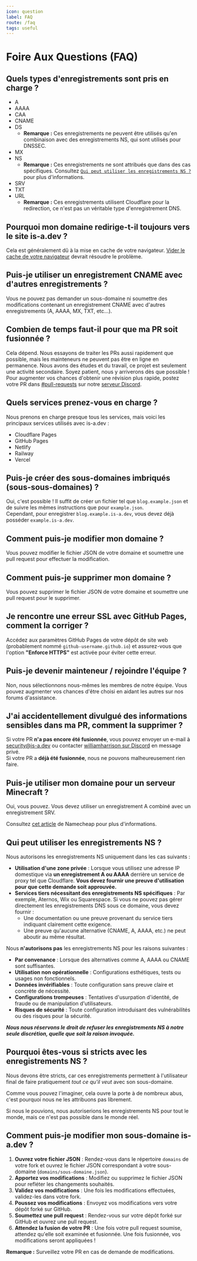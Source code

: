 ```yaml
---
icon: question
label: FAQ
route: /faq
tags: useful
---
```


# Foire Aux Questions (FAQ)

## Quels types d'enregistrements sont pris en charge ?

- A  
- AAAA  
- CAA  
- CNAME  
- DS  
    - **Remarque :** Ces enregistrements ne peuvent être utilisés qu'en combinaison avec des enregistrements NS, qui sont utilisés pour DNSSEC.  
- MX  
- NS  
    - **Remarque :** Ces enregistrements ne sont attribués que dans des cas spécifiques. Consultez [`Qui peut utiliser les enregistrements NS ?`](#qui-peut-utiliser-les-enregistrements-ns) pour plus d'informations.  
- SRV  
- TXT  
- URL  
    - **Remarque :** Ces enregistrements utilisent Cloudflare pour la redirection, ce n'est pas un véritable type d'enregistrement DNS.  

## Pourquoi mon domaine redirige-t-il toujours vers le site is-a.dev ?
Cela est généralement dû à la mise en cache de votre navigateur. [Vider le cache de votre navigateur](https://support.google.com/accounts/answer/32050) devrait résoudre le problème.  

## Puis-je utiliser un enregistrement CNAME avec d'autres enregistrements ?
Vous ne pouvez pas demander un sous-domaine ni soumettre des modifications contenant un enregistrement CNAME avec d'autres enregistrements (A, AAAA, MX, TXT, etc...).  

## Combien de temps faut-il pour que ma PR soit fusionnée ?
Cela dépend. Nous essayons de traiter les PRs aussi rapidement que possible, mais les mainteneurs ne peuvent pas être en ligne en permanence. Nous avons des études et du travail, ce projet est seulement une activité secondaire. Soyez patient, nous y arriverons dès que possible !  
Pour augmenter vos chances d'obtenir une révision plus rapide, postez votre PR dans [#pull-requests](https://discord.com/channels/830872854677422150/1130858271620726784) sur notre [serveur Discord](https://discord.gg/is-a-dev-830872854677422150).  

## Quels services prenez-vous en charge ?
Nous prenons en charge presque tous les services, mais voici les principaux services utilisés avec is-a.dev :  

- Cloudflare Pages  
- GitHub Pages  
- Netlify  
- Railway  
- Vercel  

## Puis-je créer des sous-domaines imbriqués (sous-sous-domaines) ?
Oui, c'est possible ! Il suffit de créer un fichier tel que `blog.example.json` et de suivre les mêmes instructions que pour `example.json`.  
Cependant, pour enregistrer `blog.example.is-a.dev`, vous devez déjà posséder `example.is-a.dev`.  

## Comment puis-je modifier mon domaine ?
Vous pouvez modifier le fichier JSON de votre domaine et soumettre une pull request pour effectuer la modification.  

## Comment puis-je supprimer mon domaine ?
Vous pouvez supprimer le fichier JSON de votre domaine et soumettre une pull request pour le supprimer.  

## Je rencontre une erreur SSL avec GitHub Pages, comment la corriger ?
Accédez aux paramètres GitHub Pages de votre dépôt de site web (probablement nommé `github-username.github.io`) et assurez-vous que l'option **"Enforce HTTPS"** est activée pour éviter cette erreur.  

## Puis-je devenir mainteneur / rejoindre l'équipe ?
Non, nous sélectionnons nous-mêmes les membres de notre équipe. Vous pouvez augmenter vos chances d'être choisi en aidant les autres sur nos forums d'assistance.  

## J'ai accidentellement divulgué des informations sensibles dans ma PR, comment la supprimer ?
Si votre PR **n'a pas encore été fusionnée**, vous pouvez envoyer un e-mail à [security@is-a.dev](mailto:security@is-a.dev) ou contacter [williamharrison sur Discord](https://discord.com/users/853158265466257448) en message privé.  
Si votre PR a **déjà été fusionnée**, nous ne pouvons malheureusement rien faire.  

## Puis-je utiliser mon domaine pour un serveur Minecraft ?
Oui, vous pouvez. Vous devez utiliser un enregistrement A combiné avec un enregistrement SRV.  

Consultez [cet article](https://www.namecheap.com/support/knowledgebase/article.aspx/9765/2208/how-can-i-link-my-domain-name-to-a-minecraft-server) de Namecheap pour plus d'informations.  

## Qui peut utiliser les enregistrements NS ?
Nous autorisons les enregistrements NS uniquement dans les cas suivants :  

- **Utilisation d'une zone privée** : Lorsque vous utilisez une adresse IP domestique via **un enregistrement A ou AAAA** derrière un service de proxy tel que Cloudflare. **Vous devez fournir une preuve d'utilisation pour que cette demande soit approuvée.**  
- **Services tiers nécessitant des enregistrements NS spécifiques** : Par exemple, Aternos, Wix ou Squarespace. Si vous ne pouvez pas gérer directement les enregistrements DNS sous ce domaine, vous devez fournir :  
  - Une documentation ou une preuve provenant du service tiers indiquant clairement cette exigence.  
  - Une preuve qu'aucune alternative (CNAME, A, AAAA, etc.) ne peut aboutir au même résultat.  

Nous **n'autorisons pas** les enregistrements NS pour les raisons suivantes :  

- **Par convenance** : Lorsque des alternatives comme A, AAAA ou CNAME sont suffisantes.  
- **Utilisation non opérationnelle** : Configurations esthétiques, tests ou usages non fonctionnels.  
- **Données invérifiables** : Toute configuration sans preuve claire et concrète de nécessité.  
- **Configurations trompeuses** : Tentatives d'usurpation d'identité, de fraude ou de manipulation d'utilisateurs.  
- **Risques de sécurité** : Toute configuration introduisant des vulnérabilités ou des risques pour la sécurité.  

***Nous nous réservons le droit de refuser les enregistrements NS à notre seule discrétion, quelle que soit la raison invoquée.***  

## Pourquoi êtes-vous si stricts avec les enregistrements NS ?
Nous devons être stricts, car ces enregistrements permettent à l'utilisateur final de faire pratiquement *tout ce qu'il veut* avec son sous-domaine.  

Comme vous pouvez l'imaginer, cela ouvre la porte à de nombreux abus, c'est pourquoi nous ne les attribuons pas librement.  

Si nous le pouvions, nous autoriserions les enregistrements NS pour tout le monde, mais ce n'est pas possible dans le monde réel.  

## Comment puis-je modifier mon sous-domaine is-a.dev ?
1. **Ouvrez votre fichier JSON** : Rendez-vous dans le répertoire `domains` de votre fork et ouvrez le fichier JSON correspondant à votre sous-domaine (`domains/sous-domaine.json`).  
2. **Apportez vos modifications** : Modifiez ou supprimez le fichier JSON pour refléter les changements souhaités.  
3. **Validez vos modifications** : Une fois les modifications effectuées, validez-les dans votre fork.  
4. **Poussez vos modifications** : Envoyez vos modifications vers votre dépôt forké sur GitHub.  
5. **Soumettez une pull request** : Rendez-vous sur votre dépôt forké sur GitHub et ouvrez une pull request.  
6. **Attendez la fusion de votre PR** : Une fois votre pull request soumise, attendez qu'elle soit examinée et fusionnée. Une fois fusionnée, vos modifications seront appliquées !  

**Remarque :** Surveillez votre PR en cas de demande de modifications.  
